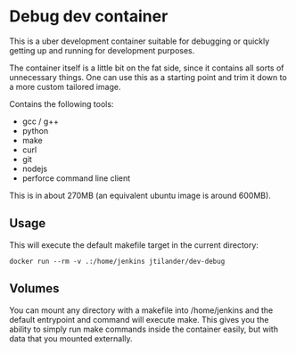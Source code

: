 # Debug dev container

This is a uber development container suitable for debugging or quickly getting up and running for development purposes.

The container itself is a little bit on the fat side, since it contains all sorts of unnecessary things. One can use this as a starting point and trim it down to a more custom tailored image.

Contains the following tools:

* gcc / g++
* python
* make
* curl
* git
* nodejs
* perforce command line client

This is in about 270MB (an equivalent ubuntu image is around 600MB).

## Usage 

This will execute the default makefile target in the current directory:

```
docker run --rm -v .:/home/jenkins jtilander/dev-debug
```

## Volumes

You can mount any directory with a makefile into /home/jenkins and the default entrypoint and command will execute make. This gives you the ability to simply run make commands inside the container easily, but with data that you mounted externally.

